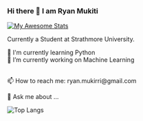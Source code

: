 ### Hi there 👋 I am Ryan Mukiti

[![My Awesome Stats](https://awesome-github-stats.azurewebsites.net/user-stats/Mukiti-Ryan?cardType=github&theme=github-dark)](https://git.io/awesome-stats-card)

Currently a Student at Strathmore University.

🌱 I'm currently learning Python
<br>
🔭 I’m currently working on Machine Learning

<br>
📫 How to reach me: ryan.mukirri@gmail.com


💬 Ask me about ...

![Top Langs](https://github-readme-stats.vercel.app/api/top-langs/?username=Mukiti-Ryan&theme=github-dark)

<!--
**Mukiti-Ryan/Mukiti-Ryan** is a ✨ _special_ ✨ repository because its `README.md` (this file) appears on your GitHub profile.
Here are some ideas to get you started:
My name is Ryan Mukiti.
- 🔭 I’m currently working on ...
- 🌱 I’m currently learning ...
- 👯 I’m looking to collaborate on ...
- 🤔 I’m looking for help with ...
- 💬 Ask me about ...
- 📫 How to reach me: ...
- 😄 Pronouns: ...
- ⚡ Fun fact: ...
-->

